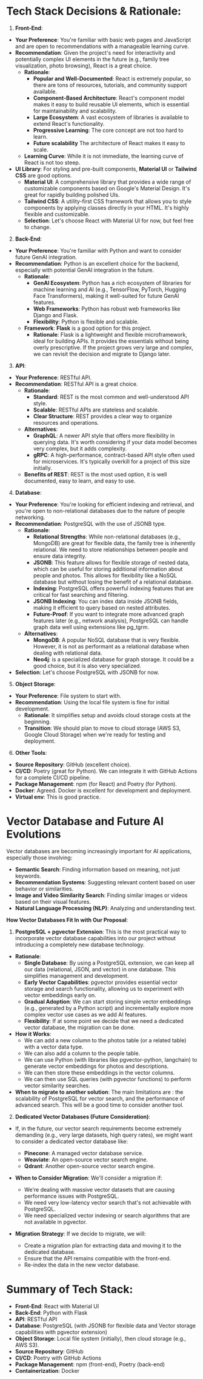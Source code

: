 
#  Tech Stack Decisions & Rationale:

1.  **Front-End**:

*   **Your Preference**: You're familiar with basic web pages and JavaScript and are open to recommendations with a manageable learning curve.
*   **Recommendation**: Given the project's need for interactivity and potentially complex UI elements in the future (e.g., family tree visualization, photo browsing), React is a great choice.
    *   **Rationale**:
        *   **Popular and Well-Documented**: React is extremely popular, so there are tons of resources, tutorials, and community support available.
        *   **Component-Based Architecture**: React's component model makes it easy to build reusable UI elements, which is essential for maintainability and scalability.
        *   **Large Ecosystem**: A vast ecosystem of libraries is available to extend React's functionality.
        *   **Progressive Learning**: The core concept are not too hard to learn.
        *   **Future scalability** The architecture of React makes it easy to scale.
    *   **Learning Curve**: While it is not immediate, the learning curve of React is not too steep.
*   **UI Library**: For styling and pre-built components, **Material UI** or **Tailwind CSS** are good options.
    *   **Material UI**: A comprehensive library that provides a wide range of customizable components based on Google's Material Design. It's great for rapidly building polished UIs.
    *   **Tailwind CSS**: A utility-first CSS framework that allows you to style components by applying classes directly in your HTML. It's highly flexible and customizable.
    *   **Selection**: Let's choose React with Material UI for now, but feel free to change.

2. **Back-End**:

*   **Your Preference**: You're familiar with Python and want to consider future GenAI integration.
*   **Recommendation**: Python is an excellent choice for the backend, especially with potential GenAI integration in the future.
    *   **Rationale**:
        *   **GenAI Ecosystem**: Python has a rich ecosystem of libraries for machine learning and AI (e.g., TensorFlow, PyTorch, Hugging Face Transformers), making it well-suited for future GenAI features.
        *   **Web Frameworks**: Python has robust web frameworks like Django and Flask.
        *   **Flexibility**: Python is flexible and scalable.
    *   **Framework**: **Flask** is a good option for this project.
        *   **Rationale**: Flask is a lightweight and flexible microframework, ideal for building APIs. It provides the essentials without being overly prescriptive. If the project grows very large and complex, we can revisit the decision and migrate to Django later.

3. **API**:

*   **Your Preference**: RESTful API.
*   **Recommendation**: RESTful API is a great choice.
    *   **Rationale**:
        *   **Standard**: REST is the most common and well-understood API style.
        *   **Scalable**: RESTful APIs are stateless and scalable.
        *   **Clear Structure**: REST provides a clear way to organize resources and operations.
    *   **Alternatives**:
        *   **GraphQL**: A newer API style that offers more flexibility in querying data. It's worth considering if your data model becomes very complex, but it adds complexity.
        *   **gRPC**: A high-performance, contract-based API style often used for microservices. It's typically overkill for a project of this size initially.
    *   **Benefits of REST**: REST is the most used option, it is well documented, easy to learn, and easy to use.

4. **Database**:

*   **Your Preference**: You're looking for efficient indexing and retrieval, and you're open to non-relational databases due to the nature of people networking.
*   **Recommendation**: PostgreSQL with the use of JSONB type.
    *   **Rationale**:
        *   **Relational Strengths**: While non-relational databases (e.g., MongoDB) are great for flexible data, the family tree is inherently relational. We need to store relationships between people and ensure data integrity.
        *   **JSONB**: This feature allows for flexible storage of nested data, which can be useful for storing additional information about people and photos. This allows for flexibility like a NoSQL database but without losing the benefit of a relational database.
        *   **Indexing**: PostgreSQL offers powerful indexing features that are critical for fast searching and filtering.
        *   **JSONB Indexing**: You can index data inside JSONB fields, making it efficient to query based on nested attributes.
        *   **Future-Proof**: If you want to integrate more advanced graph features later (e.g., network analysis), PostgreSQL can handle graph data well using extensions like pg_tgrm.
    *   **Alternatives**:
        *   **MongoDB**: A popular NoSQL database that is very flexible. However, it is not as performant as a relational database when dealing with relational data.
        *   **Neo4j**: is a specialized database for graph storage. It could be a good choice, but it is also very specialized.
*   **Selection**: Let's choose PostgreSQL with JSONB for now.

5. **Object Storage**:

*   **Your Preference**: File system to start with.
*   **Recommendation**: Using the local file system is fine for initial development.
    *   **Rationale**: It simplifies setup and avoids cloud storage costs at the beginning.
    *   **Transition**: We should plan to move to cloud storage (AWS S3, Google Cloud Storage) when we're ready for testing and deployment.

6. **Other Tools**:

*   **Source Repository**: GitHub (excellent choice).
*   **CI/CD**: Poetry (great for Python). We can integrate it with GitHub Actions for a complete CI/CD pipeline.
*   **Package Management**: npm (for React) and Poetry (for Python).
*   **Docker**: Agreed. Docker is excellent for development and deployment.
*   **Virtual env**: This is good practice.

# Vector Database and Future AI Evolutions
Vector databases are becoming increasingly important for AI applications, especially those involving:

*   **Semantic Search**: Finding information based on meaning, not just keywords.
*   **Recommendation Systems**: Suggesting relevant content based on user behavior or similarities.
*   **Image and Video Similarity Search**: Finding similar images or videos based on their visual features.
*   **Natural Language Processing (NLP)**: Analyzing and understanding text.

**How Vector Databases Fit In with Our Proposal**:

1.  **PostgreSQL + pgvector Extension**: This is the most practical way to incorporate vector database capabilities into our project without introducing a completely new database technology.

*   **Rationale**:
    *   **Single Database**: By using a PostgreSQL extension, we can keep all our data (relational, JSON, and vector) in one database. This simplifies management and development.
    *   **Early Vector Capabilities**: pgvector provides essential vector storage and search functionality, allowing us to experiment with vector embeddings early on.
    *   **Gradual Adoption**: We can start storing simple vector embeddings (e.g., generated by a Python script) and incrementally explore more complex vector use cases as we add AI features.
    *   **Flexibility**: If at some point we decide that we need a dedicated vector database, the migration can be done.
*  **How it Works**:
    *   We can add a new column to the photos table (or a related table) with a vector data type.
    *   We can also add a column to the people table.
    *   We can use Python (with libraries like pgvector-python, langchain) to generate vector embeddings for photos and descriptions.
    *   We can then store these embeddings in the vector columns.
    *   We can then use SQL queries (with pgvector functions) to perform vector similarity searches.
*   **When to migrate to another solution**: The main limitations are : the scalability of PostgreSQL for vector search, and the performance of advanced search. This will be a good time to consider another tool.

2.  **Dedicated Vector Databases (Future Consideration)**:

*   If, in the future, our vector search requirements become extremely demanding (e.g., very large datasets, high query rates), we might want to consider a dedicated vector database like:
    *   **Pinecone**: A managed vector database service.
    *   **Weaviate**: An open-source vector search engine.
    *   **Qdrant**: Another open-source vector search engine.

*   **When to Consider Migration**: We'll consider a migration if:
    *   We're dealing with massive vector datasets that are causing performance issues with PostgreSQL.
    *   We need very low-latency vector search that's not achievable with PostgreSQL.
    *   We need specialized vector indexing or search algorithms that are not available in pgvector.

*  **Migration Strategy**: If we decide to migrate, we will:
    *   Create a migration plan for extracting data and moving it to the dedicated database.
    *   Ensure that the API remains compatible with the front-end.
    *   Re-index the data in the new vector database.


# Summary of Tech Stack:

*   **Front-End**: React with Material UI
*   **Back-End**: Python with Flask
*   **API**: RESTful API
*   **Database**: PostgreSQL (with JSONB for flexible data and Vector storage capabilities with pgvector extension)
*   **Object Storage**: Local file system (initially), then cloud storage (e.g., AWS S3).
*   **Source Repository**: GitHub
*   **CI/CD**: Poetry with GitHub Actions
*   **Package Management**: npm (front-end), Poetry (back-end)
*   **Containerization**: Docker




